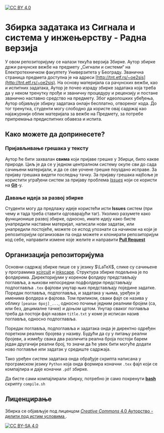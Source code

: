 [![CC BY 4.0][cc-by-sa-shield]][cc-by-sa]

# Збирка задатака из Сигнала и система у инжењерству - Радна верзија 

У овом репозиторијуму се налази текућа верзија Збирке. Аутор збирке држи 
рачунске вежбе на предмету „Сигнали и системи“ на Електротехничком факултету
Универзитета у Београду. 
Званична страница предмета доступна је на адреси
[http://tnt.etf.rs/~oe2sis](http://tnt.etf.rs/~oe2sis). 
На основу материјала са рачунских вежби, као и испитних
задатака, Аутор је почео израду збирке задатака која треба да у неком тренутку
прође и званичну процедуру и рецензију и постане званично 
наставно средство на предмету. 
Због идеолошких убеђења, Аутор објављује збирку 
задатака онлајн бесплатно, отвореног кода. 
До тог тренутка, студенти могу слободно да користе овај садржај као најажурнији 
облик материјала за вежбе на Предмету, за потребе припремања предиспитних обавеза и испита.

## Како можете да допринесете?
### Пријављивање грешака у тексту
Аутор ће бити захвалан **свима** који пријаве грешке у Збирци, било какве 
природе. 
Циљ је да се у једном централном систему окупе сви до сада сачињени материјали, и да се све уочене грешке поуздано исправе. За пријаву грешака видети последњу тачку. За пријаву грешака најбоље 
је користити уграђени систем за пријаву проблема [_Issues_](https://docs.github.com/en/issues/tracking-your-work-with-issues/creating-an-issue) који се користи 
на [**Git**](https://git-scm.com/)-у. 

### Давање идеја за развој збирке
Студенти могу да предлажу идеје користећи исти 
__Issues__ систем (при чему и тада треба ставити 
одговарајући таг). Уколико разумете како 
функционише развој збирке, односно, имате идеју 
како бисте унапредили наставни материјал, 
написали нови задатак, или унапредили постојеће, 
можете се испод упознати са начином на који је 
репозиторијум организован па онда можете и 
клонирати репозиторијум код себе, направити
измене које желите и направити 
[**Pull Request**](https://docs.github.com/en/pull-requests/collaborating-with-pull-requests/proposing-changes-to-your-work-with-pull-requests/about-pull-requests)


## Организација репозиторијума

Основни садржај збирке пише се у језику $\LaTeX$, слике су 
сачињене у програмима 
[xcircuit](http://opencircuitdesign.com/xcircuit/)
и 
[inkscape](https://inkscape.org/). Структура збирке подељена
је по фолдерима. Директоријуми у кореном 
фолдеру представљају поглавља, 
а њихови непосредни подфолдери представљају 
подпоглавља ``.tex`` фајлови унутар њих 
представљају поједине задатке. Поредак поглавља, 
подпоглавља, и задатака у њима, уређен је именима 
фолдера и фајлова. Том приликом, сваки фајл се 
назива у облику ``[реалан број]_...``, односно
почиње једним реалним бројем (са, или без, 
децималне тачке) и доњом цртом. 
Унутар сваког поглавља треба да постоји фајл 
назван ``title.txt`` у коме је исписан
назив поглавља, односно подпоглавља. 

Поредак поглавља, 
подпоглавља и задатака онда је директно 
одређен поретком реалних бројева у називу. Будући да 
су у питању реални бројеви, а између свака
два различита реална броја постоји барем један 
другачији реални број, то значи да ће увек бити
могуће додати ново поглавље или задатак у средиште садржаја.

Тако уређен систем задатака онда обрађује скрипта 
написана у програмском језику ``Python`` која   онда формира коначни ``.tex`` фајл који се 
компајлира и даје коначни ``.pdf`` збирке. 

Да бисте сами компајлирали збирку, потребно је само покренути [__bash__](https://www.gnu.org/software/bash/) скрипту ``compile.sh``

## Лиценцирање

Збирка се објављује под лиценцом
[*Creative Commons* 4.0 Ауторство - делити под истим условима ](https://creativecommons.org/licenses/by-sa/4.0/deed.sr-latn).

[![CC BY-SA 4.0][cc-by-sa-image]][cc-by-sa]

[cc-by-sa]: https://creativecommons.org/licenses/by-sa/4.0/deed.sr-latn
[cc-by-sa-image]: https://licensebuttons.net/l/by-sa/4.0/88x31.png
[cc-by-sa-shield]: https://img.shields.io/badge/License-CC%20BY--SA%204.0-lightgrey.svg

